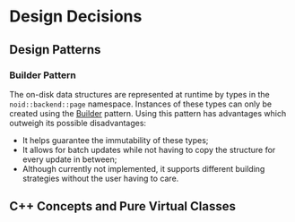 # Design Decisions

## Design Patterns

### Builder Pattern

The on-disk data structures are represented at runtime by types in the `noid::backend::page` namespace.
Instances of these types can only be created using the
[Builder](https://en.wikipedia.org/wiki/Builder_pattern) pattern.
Using this pattern has advantages which outweigh its possible disadvantages:

* It helps guarantee the immutability of these types;
* It allows for batch updates while not having to copy the structure for every update in between;
* Although currently not implemented, it supports different building strategies without the user
  having to care.

## C++ Concepts and Pure Virtual Classes
